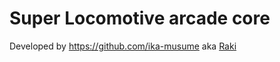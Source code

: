# Super Locomotive arcade core

Developed by https://github.com/ika-musume aka [Raki](https://www.patreon.com/ikamusume)


